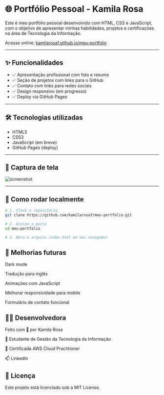 # 🌐 Portfólio Pessoal - Kamila Rosa

Este é meu portfólio pessoal desenvolvido com HTML, CSS e JavaScript, com o objetivo de apresentar minhas habilidades, projetos e certificações na área de Tecnologia da Informação.

Acesse online: [kamilarosaf.github.io/meu-portfolio](https://kamilarosaf.github.io/meu-portfolio)

---

## ✨ Funcionalidades

- ✅ Apresentação profissional com foto e resumo
- ✅ Seção de projetos com links para o GitHub
- ✅ Contato com links para redes sociais
- ✅ Design responsivo (em progresso)
- ✅ Deploy via GitHub Pages

---

## 🛠 Tecnologias utilizadas

- HTML5
- CSS3
- JavaScript (em breve)
- GitHub Pages (deploy)

---

## 📸 Captura de tela


![screenshot](images/meu-portifolio.png)

---

## 🚀 Como rodar localmente

```bash
# 1. Clone o repositório
git clone https://github.com/kamilarosaf/meu-portfolio.git

# 2. Acesse a pasta
cd meu-portfolio

# 3. Abra o arquivo index.html em seu navegador 
```


## 📌 Melhorias futuras
 Dark mode

 Tradução para inglês

 Animações com JavaScript

 Melhorar responsividade para mobile

 Formulário de contato funcional

##  👩‍💻 Desenvolvedora
Feito com 💚 por Kamila Rosa

💼 Estudante de Gestão da Tecnologia da Informação

📜 Certificada AWS Cloud Practitioner

📫 LinkedIn

## 📄 Licença
Este projeto está licenciado sob a MIT License.
